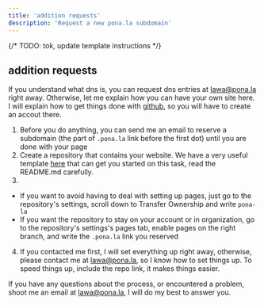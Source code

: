 ```yaml
---
title: 'addition requests'
description: 'Request a new pona.la subdomain'
---
```


{/* TODO: tok, update template instructions */}

## addition requests

If you understand what dns is, you can request dns entries at [lawa@pona.la](mailto:lawa@pona.la) right away. Otherwise, let me explain how you can have your own site here. I will explain how to get things done with <a href="https://github.com">github</a>, so you will have to create an accout there.

1. Before you do anything, you can send me an email to reserve a subdomain (the part of `.pona.la` link before the first dot) until you are done with your page
2. Create a repository that contains your website. We have a very useful template <a href="https://github.com/pona-la/lipu-sin">here</a> that can get you started on this task, read the README.md carefully.
3. 
  * If you want to avoid having to deal with setting up pages, just go to the repository's settings, scroll down to Transfer Ownership and write `pona-la`
  * If you want the repository to stay on your account or in organization, go to the repository's settings's pages tab, enable pages on the right branch, and write the `.pona.la` link you reserved
4. If you contacted me first, I will set everything up right away, otherwise, please contact me at [lawa@pona.la](mailto:lawa@pona.la), so I know how to set things up. To speed things up, include the repo link, it makes things easier.

If you have any questions about the process, or encountered a problem, shoot me an email at [lawa@pona.la](mailto:lawa@pona.la), I will do my best to answer you.
